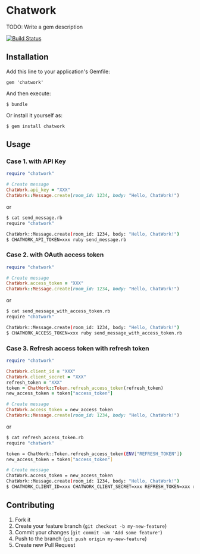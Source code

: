 # Chatwork

TODO: Write a gem description

[![Build Status](https://travis-ci.org/asonas/chatwork-ruby.svg?branch=master)](https://travis-ci.org/asonas/chatwork-ruby)

## Installation

Add this line to your application's Gemfile:

    gem 'chatwork'

And then execute:

    $ bundle

Or install it yourself as:

    $ gem install chatwork

## Usage

### Case 1. with API Key

``` ruby
require "chatwork"

# Create message
ChatWork.api_key = "XXX"
ChatWork::Message.create(room_id: 1234, body: "Hello, ChatWork!")
```

or

``` sh
$ cat send_message.rb
require "chatwork"

ChatWork::Message.create(room_id: 1234, body: "Hello, ChatWork!")
$ CHATWORK_API_TOKEN=xxx ruby send_message.rb
```

### Case 2. with OAuth access token
``` ruby
require "chatwork"

# Create message
ChatWork.access_token = "XXX"
ChatWork::Message.create(room_id: 1234, body: "Hello, ChatWork!")
```

or

``` sh
$ cat send_message_with_access_token.rb
require "chatwork"

ChatWork::Message.create(room_id: 1234, body: "Hello, ChatWork!")
$ CHATWORK_ACCESS_TOKEN=xxx ruby send_message_with_access_token.rb
```

### Case 3. Refresh access token with refresh token
``` ruby
require "chatwork"

ChatWork.client_id = "XXX"
ChatWork.client_secret = "XXX"
refresh_token = "XXX"
token = ChatWork::Token.refresh_access_token(refresh_token)
new_access_token = token["access_token"]

# Create message
ChatWork.access_token = new_access_token
ChatWork::Message.create(room_id: 1234, body: "Hello, ChatWork!")
```

or

``` sh
$ cat refresh_access_token.rb
require "chatwork"

token = ChatWork::Token.refresh_access_token(ENV["REFRESH_TOKEN"])
new_access_token = token["access_token"]

# Create message
ChatWork.access_token = new_access_token
ChatWork::Message.create(room_id: 1234, body: "Hello, ChatWork!")
$ CHATWORK_CLIENT_ID=xxx CHATWORK_CLIENT_SECRET=xxx REFRESH_TOKEN=xxx ruby refresh_access_token.rb
```

## Contributing

1. Fork it
2. Create your feature branch (`git checkout -b my-new-feature`)
3. Commit your changes (`git commit -am 'Add some feature'`)
4. Push to the branch (`git push origin my-new-feature`)
5. Create new Pull Request
